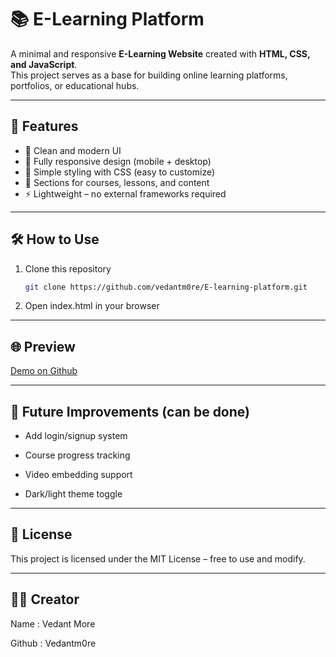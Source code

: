 # 📚 E-Learning Platform  

A minimal and responsive **E-Learning Website** created with **HTML, CSS, and JavaScript**.  
This project serves as a base for building online learning platforms, portfolios, or educational hubs.  

---

## 🚀 Features  
- 📖 Clean and modern UI  
- 📱 Fully responsive design (mobile + desktop)  
- 🎨 Simple styling with CSS (easy to customize)  
- 🧩 Sections for courses, lessons, and content  
- ⚡ Lightweight – no external frameworks required  

---


## 🛠️ How to Use  
1. Clone this repository  
   ```bash
   git clone https://github.com/vedantm0re/E-learning-platform.git

2. Open index.html in your browser


---

## 🌐 Preview


[Demo on Github](https://vedantm0re.github.io/E-learning-platform/)


---



## 🌟 Future Improvements (can be done)

- Add login/signup system

- Course progress tracking

- Video embedding support

- Dark/light theme toggle

---

## 📜 License

This project is licensed under the MIT License – free to use and modify.

---
## 👨‍💻 Creator 

Name : Vedant More

Github : Vedantm0re
